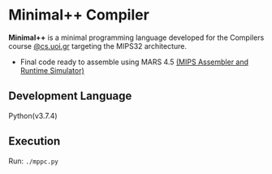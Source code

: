 # Minimal++ Compiler

**Minimal++** is a minimal programming language developed for the Compilers course [@cs.uoi.gr](http://www.cs.uoi.gr/en/index.php?menu=m1) targeting the MIPS32 architecture.
* Final code ready to assemble using MARS 4.5 [(MIPS Assembler and Runtime Simulator)](http://courses.missouristate.edu/KenVollmar/mars/)
  
## Development Language

Python(v3.7.4) 

## Execution
Run: `./mppc.py`